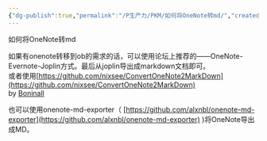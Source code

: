 ```yaml
---
{"dg-publish":true,"permalink":"/P生产力/PKM/如何将OneNote转md/","created":"2022-03-16T02:24:35.000+08:00","updated":"2024-03-09T18:08:56.811+08:00"}
---
```



如何将OneNote转md

如果有onenote转移到ob的需求的话，可以使用论坛上推荐的——OneNote-Evernote-Joplin方式。最后从joplin导出成markdown文档即可。  
或者使用[https://github.com/nixsee/ConvertOneNote2MarkDown](https://github.com/nixsee/ConvertOneNote2MarkDown)  
by [Boninall](https://publish.obsidian.md/chinesehelp/07+%E4%BF%A1%E6%81%AF%E6%BA%90%E4%B8%8E%E8%B4%A1%E7%8C%AE%E8%80%85/Boninall)

也可以使用onenote-md-exporter（ [https://github.com/alxnbl/onenote-md-exporter](https://github.com/alxnbl/onenote-md-exporter) )将OneNote导出成MD。